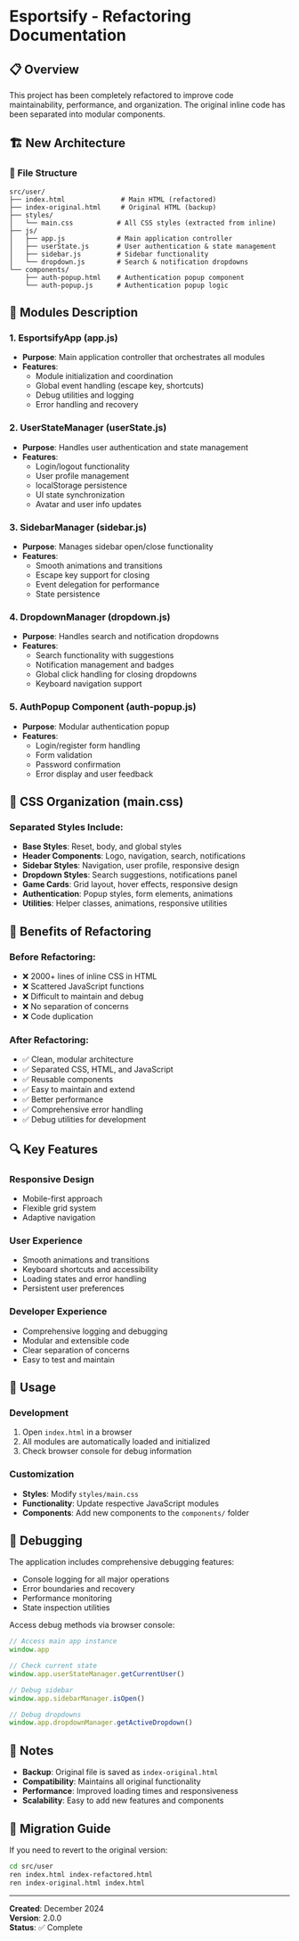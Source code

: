 # Esportsify - Refactoring Documentation

## 📋 Overview
This project has been completely refactored to improve code maintainability, performance, and organization. The original inline code has been separated into modular components.

## 🏗️ New Architecture

### 📁 File Structure
```
src/user/
├── index.html              # Main HTML (refactored)
├── index-original.html     # Original HTML (backup)
├── styles/
│   └── main.css           # All CSS styles (extracted from inline)
├── js/
│   ├── app.js             # Main application controller
│   ├── userState.js       # User authentication & state management
│   ├── sidebar.js         # Sidebar functionality
│   └── dropdown.js        # Search & notification dropdowns
└── components/
    ├── auth-popup.html    # Authentication popup component
    └── auth-popup.js      # Authentication popup logic
```

## 🔧 Modules Description

### **1. EsportsifyApp (app.js)**
- **Purpose**: Main application controller that orchestrates all modules
- **Features**: 
  - Module initialization and coordination
  - Global event handling (escape key, shortcuts)
  - Debug utilities and logging
  - Error handling and recovery

### **2. UserStateManager (userState.js)**
- **Purpose**: Handles user authentication and state management
- **Features**:
  - Login/logout functionality
  - User profile management
  - localStorage persistence
  - UI state synchronization
  - Avatar and user info updates

### **3. SidebarManager (sidebar.js)**
- **Purpose**: Manages sidebar open/close functionality
- **Features**:
  - Smooth animations and transitions
  - Escape key support for closing
  - Event delegation for performance
  - State persistence

### **4. DropdownManager (dropdown.js)**
- **Purpose**: Handles search and notification dropdowns
- **Features**:
  - Search functionality with suggestions
  - Notification management and badges
  - Global click handling for closing dropdowns
  - Keyboard navigation support

### **5. AuthPopup Component (auth-popup.js)**
- **Purpose**: Modular authentication popup
- **Features**:
  - Login/register form handling
  - Form validation
  - Password confirmation
  - Error display and user feedback

## 🎨 CSS Organization (main.css)

### **Separated Styles Include:**
- **Base Styles**: Reset, body, and global styles
- **Header Components**: Logo, navigation, search, notifications
- **Sidebar Styles**: Navigation, user profile, responsive design
- **Dropdown Styles**: Search suggestions, notifications panel
- **Game Cards**: Grid layout, hover effects, responsive design
- **Authentication**: Popup styles, form elements, animations
- **Utilities**: Helper classes, animations, responsive utilities

## 🚀 Benefits of Refactoring

### **Before Refactoring:**
- ❌ 2000+ lines of inline CSS in HTML
- ❌ Scattered JavaScript functions
- ❌ Difficult to maintain and debug
- ❌ No separation of concerns
- ❌ Code duplication

### **After Refactoring:**
- ✅ Clean, modular architecture
- ✅ Separated CSS, HTML, and JavaScript
- ✅ Reusable components
- ✅ Easy to maintain and extend
- ✅ Better performance
- ✅ Comprehensive error handling
- ✅ Debug utilities for development

## 🔍 Key Features

### **Responsive Design**
- Mobile-first approach
- Flexible grid system
- Adaptive navigation

### **User Experience**
- Smooth animations and transitions
- Keyboard shortcuts and accessibility
- Loading states and error handling
- Persistent user preferences

### **Developer Experience**
- Comprehensive logging and debugging
- Modular and extensible code
- Clear separation of concerns
- Easy to test and maintain

## 🎯 Usage

### **Development**
1. Open `index.html` in a browser
2. All modules are automatically loaded and initialized
3. Check browser console for debug information

### **Customization**
- **Styles**: Modify `styles/main.css`
- **Functionality**: Update respective JavaScript modules
- **Components**: Add new components to the `components/` folder

## 🐛 Debugging

The application includes comprehensive debugging features:
- Console logging for all major operations
- Error boundaries and recovery
- Performance monitoring
- State inspection utilities

Access debug methods via browser console:
```javascript
// Access main app instance
window.app

// Check current state
window.app.userStateManager.getCurrentUser()

// Debug sidebar
window.app.sidebarManager.isOpen()

// Debug dropdowns
window.app.dropdownManager.getActiveDropdown()
```

## 📝 Notes

- **Backup**: Original file is saved as `index-original.html`
- **Compatibility**: Maintains all original functionality
- **Performance**: Improved loading times and responsiveness
- **Scalability**: Easy to add new features and components

## 🔄 Migration Guide

If you need to revert to the original version:
```bash
cd src/user
ren index.html index-refactored.html
ren index-original.html index.html
```

---

**Created**: December 2024  
**Version**: 2.0.0  
**Status**: ✅ Complete

